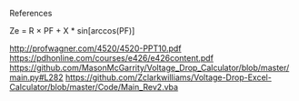References

Ze = R × PF + X * sin[arccos(PF)]

http://profwagner.com/4520/4520-PPT10.pdf
https://pdhonline.com/courses/e426/e426content.pdf
https://github.com/MasonMcGarrity/Voltage_Drop_Calculator/blob/master/main.py#L282
https://github.com/Zclarkwilliams/Voltage-Drop-Excel-Calculator/blob/master/Code/Main_Rev2.vba